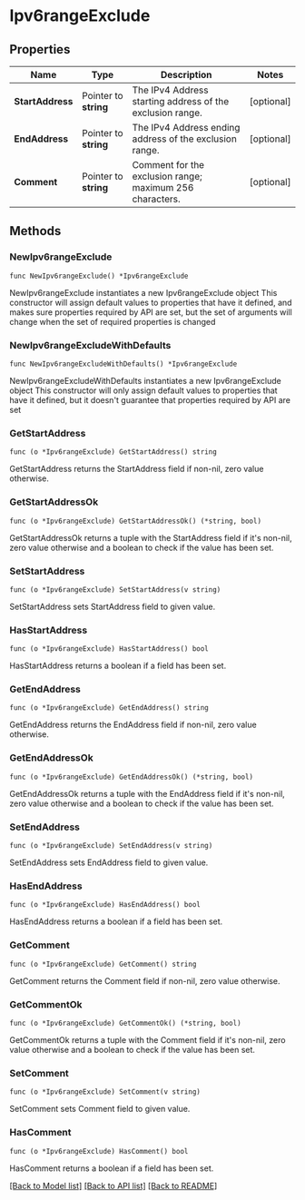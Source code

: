 # Ipv6rangeExclude

## Properties

Name | Type | Description | Notes
------------ | ------------- | ------------- | -------------
**StartAddress** | Pointer to **string** | The IPv4 Address starting address of the exclusion range. | [optional] 
**EndAddress** | Pointer to **string** | The IPv4 Address ending address of the exclusion range. | [optional] 
**Comment** | Pointer to **string** | Comment for the exclusion range; maximum 256 characters. | [optional] 

## Methods

### NewIpv6rangeExclude

`func NewIpv6rangeExclude() *Ipv6rangeExclude`

NewIpv6rangeExclude instantiates a new Ipv6rangeExclude object
This constructor will assign default values to properties that have it defined,
and makes sure properties required by API are set, but the set of arguments
will change when the set of required properties is changed

### NewIpv6rangeExcludeWithDefaults

`func NewIpv6rangeExcludeWithDefaults() *Ipv6rangeExclude`

NewIpv6rangeExcludeWithDefaults instantiates a new Ipv6rangeExclude object
This constructor will only assign default values to properties that have it defined,
but it doesn't guarantee that properties required by API are set

### GetStartAddress

`func (o *Ipv6rangeExclude) GetStartAddress() string`

GetStartAddress returns the StartAddress field if non-nil, zero value otherwise.

### GetStartAddressOk

`func (o *Ipv6rangeExclude) GetStartAddressOk() (*string, bool)`

GetStartAddressOk returns a tuple with the StartAddress field if it's non-nil, zero value otherwise
and a boolean to check if the value has been set.

### SetStartAddress

`func (o *Ipv6rangeExclude) SetStartAddress(v string)`

SetStartAddress sets StartAddress field to given value.

### HasStartAddress

`func (o *Ipv6rangeExclude) HasStartAddress() bool`

HasStartAddress returns a boolean if a field has been set.

### GetEndAddress

`func (o *Ipv6rangeExclude) GetEndAddress() string`

GetEndAddress returns the EndAddress field if non-nil, zero value otherwise.

### GetEndAddressOk

`func (o *Ipv6rangeExclude) GetEndAddressOk() (*string, bool)`

GetEndAddressOk returns a tuple with the EndAddress field if it's non-nil, zero value otherwise
and a boolean to check if the value has been set.

### SetEndAddress

`func (o *Ipv6rangeExclude) SetEndAddress(v string)`

SetEndAddress sets EndAddress field to given value.

### HasEndAddress

`func (o *Ipv6rangeExclude) HasEndAddress() bool`

HasEndAddress returns a boolean if a field has been set.

### GetComment

`func (o *Ipv6rangeExclude) GetComment() string`

GetComment returns the Comment field if non-nil, zero value otherwise.

### GetCommentOk

`func (o *Ipv6rangeExclude) GetCommentOk() (*string, bool)`

GetCommentOk returns a tuple with the Comment field if it's non-nil, zero value otherwise
and a boolean to check if the value has been set.

### SetComment

`func (o *Ipv6rangeExclude) SetComment(v string)`

SetComment sets Comment field to given value.

### HasComment

`func (o *Ipv6rangeExclude) HasComment() bool`

HasComment returns a boolean if a field has been set.


[[Back to Model list]](../README.md#documentation-for-models) [[Back to API list]](../README.md#documentation-for-api-endpoints) [[Back to README]](../README.md)


